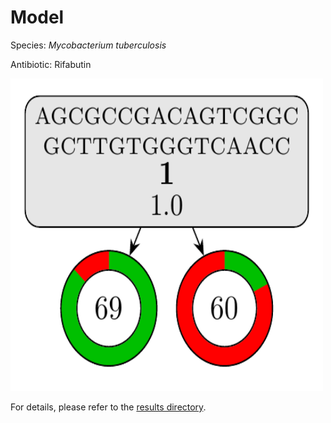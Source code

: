 
# Model

Species: *Mycobacterium tuberculosis*

Antibiotic: Rifabutin

<img src="./model.png" width=500 height=500 />

For details, please refer to the [results directory](../../../../../results/cart_b/mycobacterium%20tuberculosis/rifabutin/repeat_6/).

